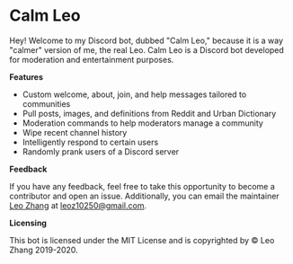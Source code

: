 # Calm Leo
Hey! Welcome to my Discord bot, dubbed "Calm Leo," because it is a way "calmer" version of me, the real Leo. Calm Leo is a Discord bot developed for moderation and entertainment purposes.

**Features**
* Custom welcome, about, join, and help messages tailored to communities
* Pull posts, images, and definitions from Reddit and Urban Dictionary
* Moderation commands to help moderators manage a community
* Wipe recent channel history
* Intelligently respond to certain users
* Randomly prank users of a Discord server

**Feedback**


If you have any feedback, feel free to take this opportunity to become a contributor and open an issue. Additionally, you can email the maintainer [Leo Zhang](https://leoz.me) at [leoz10250@gmail.com](mailto:leoz10250@gmail.com).

**Licensing**


This bot is licensed under the MIT License and is copyrighted by © Leo Zhang 2019-2020.
